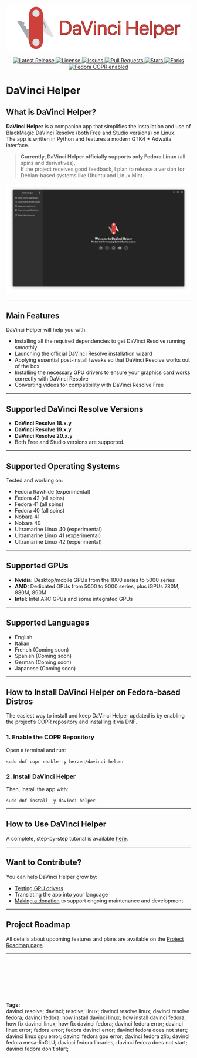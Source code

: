<p align="center">
  <img src="/screenshot/git_hub_thumbnail.png" alt="Banner" width="600"/>
</p>

<p align="center">
  <!-- Version badge -->
  <a href="https://github.com/H3rz3n/davinci-helper/releases">
    <img src="https://img.shields.io/github/v/release/H3rz3n/davinci-helper?display_name=tag&style=for-the-badge" alt="Latest Release">
  </a>
  <!-- License badge -->
  <a href="https://github.com/H3rz3n/davinci-helper/blob/main/LICENSE">
    <img src="https://img.shields.io/github/license/H3rz3n/davinci-helper?style=for-the-badge" alt="License">
  </a>
  <!-- Issues badge -->
  <a href="https://github.com/H3rz3n/davinci-helper/issues">
    <img src="https://img.shields.io/github/issues/H3rz3n/davinci-helper?style=for-the-badge" alt="Issues">
  </a>
  <!-- Pull Requests badge -->
  <a href="https://github.com/H3rz3n/davinci-helper/pulls">
    <img src="https://img.shields.io/github/issues-pr/H3rz3n/davinci-helper?style=for-the-badge" alt="Pull Requests">
  </a>
  <!-- Stars badge -->
  <a href="https://github.com/H3rz3n/davinci-helper/stargazers">
    <img src="https://img.shields.io/github/stars/H3rz3n/davinci-helper?style=for-the-badge" alt="Stars">
  </a>
  <!-- Forks badge -->
  <a href="https://github.com/H3rz3n/davinci-helper/network/members">
    <img src="https://img.shields.io/github/forks/H3rz3n/davinci-helper?style=for-the-badge" alt="Forks">
  </a>
  <!-- COPR badge -->
  <a href="https://copr.fedorainfracloud.org/coprs/herzen/davinci-helper/">
    <img src="https://img.shields.io/badge/COPR-enabled-brightgreen?style=for-the-badge&logo=fedora" alt="Fedora COPR enabled">
  </a>
</p>

# DaVinci Helper

## What is DaVinci Helper?

**DaVinci Helper** is a companion app that simplifies the installation and use of BlackMagic DaVinci Resolve (both Free and Studio versions) on Linux.  
The app is written in Python and features a modern GTK4 + Adwaita interface.

> **Currently, DaVinci Helper officially supports only Fedora Linux** (all spins and derivatives).  
> If the project receives good feedback, I plan to release a version for Debian-based systems like Ubuntu and Linux Mint.

<p align="center">
  <img src="/screenshot/01_alt.png" alt="Screenshot"/>
</p>

---

## Main Features

DaVinci Helper will help you with:
- Installing all the required dependencies to get DaVinci Resolve running smoothly
- Launching the official DaVinci Resolve installation wizard
- Applying essential post-install tweaks so that DaVinci Resolve works out of the box
- Installing the necessary GPU drivers to ensure your graphics card works correctly with DaVinci Resolve
- Converting videos for compatibility with DaVinci Resolve Free

---

## Supported DaVinci Resolve Versions

- **DaVinci Resolve 18.x.y**
- **DaVinci Resolve 19.x.y**
- **DaVinci Resolve 20.x.y**
- Both Free and Studio versions are supported.

---

## Supported Operating Systems

Tested and working on:
- Fedora Rawhide (experimental)
- Fedora 42 (all spins)
- Fedora 41 (all spins)
- Fedora 40 (all spins)
- Nobara 41
- Nobara 40
- Ultramarine Linux 40 (experimental)
- Ultramarine Linux 41 (experimental)
- Ultramarine Linux 42 (experimental)

---

## Supported GPUs

- **Nvidia:** Desktop/mobile GPUs from the 1000 series to 5000 series
- **AMD:** Dedicated GPUs from 5000 to 9000 series, plus iGPUs 780M, 880M, 890M
- **Intel:** Intel ARC GPUs and some integrated GPUs

---

## Supported Languages

- English
- Italian
- French (Coming soon)
- Spanish (Coming soon)
- German (Coming soon)
- Japanese (Coming soon)

---

## How to Install DaVinci Helper on Fedora-based Distros

The easiest way to install and keep DaVinci Helper updated is by enabling the project’s COPR repository and installing it via DNF.

### 1. Enable the COPR Repository

Open a terminal and run:
```
sudo dnf copr enable -y herzen/davinci-helper
```

### 2. Install DaVinci Helper

Then, install the app with:
```
sudo dnf install -y davinci-helper
```


---

## How to Use DaVinci Helper

A complete, step-by-step tutorial is available [here](https://github.com/H3rz3n/How-install-DaVinci-Resolve-in-Fedora-Linux).

---

## Want to Contribute?

You can help DaVinci Helper grow by:
- [Testing GPU drivers](https://github.com/H3rz3n/davinci-helper/discussions)
- Translating the app into your language
- [Making a donation](https://www.paypal.com/donate/?hosted_button_id=CPCG2RFAV82T8) to support ongoing maintenance and development

---

## Project Roadmap

All details about upcoming features and plans are available on the [Project Roadmap page](https://github.com/H3rz3n/davinci-helper/wiki/Project-roadmap).

---

<br><br><br><br><br><br>

**Tags:**  
davinci resolve; davinci; resolve; linux; davinci resolve linux; davinci resolve fedora; davinci fedora; how install davinci linux; how install davinci fedora; how fix davinci linux; how fix davinci fedora; davinci fedora error; davinci linux error; fedora error; fedora davinci error; davinci fedora does not start; davinci linux gpu error; davinci fedora gpu error; davinci fedora zlib; davinci fedora mesa-libGLU; davinci fedora libraries; davinci fedora does not start; davinci fedora don't start;
